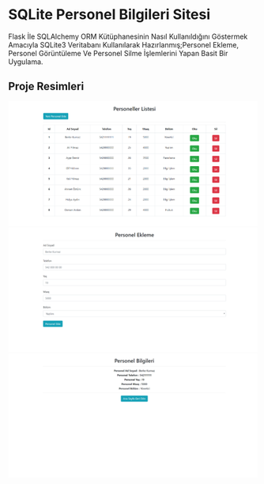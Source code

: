# SQLite Personel Bilgileri Sitesi
Flask İle SQLAlchemy ORM Kütüphanesinin Nasıl Kullanıldığını Göstermek Amacıyla SQLite3 Veritabanı Kullanılarak Hazırlanmış;Personel Ekleme,
Personel Görüntüleme Ve Personel Silme İşlemlerini Yapan Basit Bir Uygulama.

## Proje Resimleri

![Resim1](https://github.com/berkekurnaz/Flask_Framework_Ornekler/blob/master/2_SQLite_Personel_Bilgileri_Sitesi/r1.png)
![Resim2](https://github.com/berkekurnaz/Flask_Framework_Ornekler/blob/master/2_SQLite_Personel_Bilgileri_Sitesi/r2.png)
![Resim3](https://github.com/berkekurnaz/Flask_Framework_Ornekler/blob/master/2_SQLite_Personel_Bilgileri_Sitesi/r3.png)

